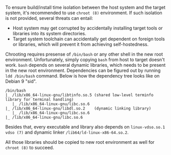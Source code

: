 To ensure build/install time isolation between the host system and the target system, it's recommended to use `chroot (8)` environment.
If such isolation is not provided, several threats can entail:

- Host system may get corrupted by accidentally installing target tools or libraries into its system directories.
- Target system toolchain can accidentally get dependent on foreign tools or libraries, which will prevent it from achieving self-hostedness.

Chrooting requires presense of `/bin/bash` or any other shell in the new root environment.
Unfortunately, simply copying `bash` from host to target doesn't work.
`bash` depends on several dynamic libraries, which needs to be present in the new root environment.
Dependencies can be figured out by running `ldd /bin/bash` command.
Below is how the dependency tree looks like on Debian 9 "sid".

```
/bin/bash
|_ /lib/x86_64-linux-gnu/libtinfo.so.5 (shared low-level terminfo library for terminal handling)
   |_ /lib/x86_64-linux-gnu/libc.so.6
|_ /lib/x86_64-linux-gnu/libdl.so.2    (dynamic linking library)
   |_ /lib/x86_64-linux-gnu/libc.so.6
|_ /lib/x86_64-linux-gnu/libc.so.6
```

Besides that, every executable and library also depends on `linux-vdso.so.1` `vdso (7)` and dynamic linker `/lib64/ld-linux-x86-64.so.2`.

All those libraries should be copied to new root environment as well for `chroot (8)` to succeed.

